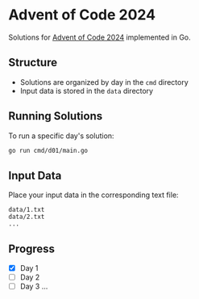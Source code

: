 # Advent of Code 2024

Solutions for [Advent of Code 2024](https://adventofcode.com/2024) implemented in Go.

## Structure

- Solutions are organized by day in the `cmd` directory
- Input data is stored in the `data` directory

## Running Solutions

To run a specific day's solution:

```bash
go run cmd/d01/main.go
```

## Input Data

Place your input data in the corresponding text file:

```
data/1.txt
data/2.txt
...
```

## Progress

- [x] Day 1
- [ ] Day 2
- [ ] Day 3
...